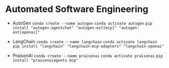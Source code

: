 # Automated Software Engineering
- AutoGen
```conda create --name autogen```
```conda activate autogen```
```pip install "autogen-agentchat" "autogen-ext[mcp]" "autogen-ext[openai]"```

- LangChain
```conda create --name langchain```
```conda activate langchain```
```pip install "langchain" "langchain-mcp-adapters" "langchain-openai"```

- PraisonAI
```conda create --name praisonai```
```conda activate praisonai```
```pip install "praisonaiagents mcp"```